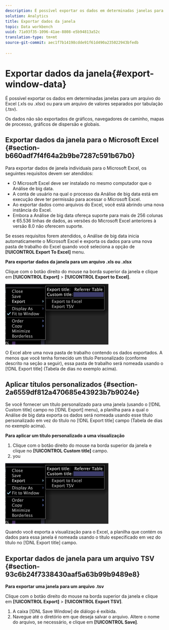 ```yaml
---
description: É possível exportar os dados em determinadas janelas para um arquivo do Excel (.xls ou .xlsx) ou para um arquivo de valores separados por tabulação (.tsv).
solution: Analytics
title: Exportar dados da janela
topic: Data workbench
uuid: 71a93f35-1096-41ae-8808-e5b94813a52c
translation-type: tm+mt
source-git-commit: aec1f7b14198cdde91f61d490a235022943bfedb

---
```



# Exportar dados da janela{#export-window-data}

É possível exportar os dados em determinadas janelas para um arquivo do Excel (.xls ou .xlsx) ou para um arquivo de valores separados por tabulação (.tsv).

Os dados não são exportados de gráficos, navegadores de caminho, mapas de processo, gráficos de dispersão e globais.

## Exportar dados da janela para o Microsoft Excel {#section-b660adf7f4f64a2b9be7287c591b67b0}

Para exportar dados de janela individuais para o Microsoft Excel, os seguintes requisitos devem ser atendidos:

* O Microsoft Excel deve ser instalado no mesmo computador que o Análise de big data.
* A conta de usuário na qual o processo da Análise de big data está em execução deve ter permissão para acessar o Microsoft Excel.
* Ao exportar dados como arquivos do Excel, você está abrindo uma nova instância do Excel.
* Embora a Análise de big data ofereça suporte para mais de 256 colunas e 65.536 linhas de dados, as versões do Microsoft Excel anteriores à versão 8.0 não oferecem suporte.

Se esses requisitos forem atendidos, o Análise de big data inicia automaticamente o Microsoft Excel e exporta os dados para uma nova pasta de trabalho do Excel quando você seleciona a opção de **[!UICONTROL Export To Excel]** menu.

**Para exportar dados da janela para um arquivo .xls ou .xlsx**

Clique com o botão direito do mouse na borda superior da janela e clique em **[!UICONTROL Export]** > **[!UICONTROL Export to Excel]**.

![](assets/mnu_window_TitleBar_Export.png)

O Excel abre uma nova pasta de trabalho contendo os dados exportados. A menos que você tenha fornecido um título Personalizado (conforme descrito na seção a seguir), essa pasta de trabalho será nomeada usando o [!DNL Export title] (Tabela de dias no exemplo acima).

## Aplicar títulos personalizados {#section-2a6559df812a470685e43923b7b9024e}

Se você fornecer um título personalizado para uma janela (usando o [!DNL Custom title] campo no [!DNL Export] menu), a planilha para a qual o Análise de big data exporta os dados será nomeada usando esse título personalizado em vez do título no [!DNL Export title] campo (Tabela de dias no exemplo acima).

**Para aplicar um título personalizado a uma visualização**

1. Clique com o botão direito do mouse na borda superior da janela e clique no **[!UICONTROL Custom title]** campo.
1. you

![](assets/mnu_window_TitleBar_Export.png)

Quando você exporta a visualização para o Excel, a planilha que contém os dados para essa janela é nomeada usando o título especificado em vez do título no [!DNL Export title] campo.

## Exportar dados de janela para um arquivo TSV {#section-93c6b24f7338430aaf5a63b99b9489e8}

**Para exportar uma janela para um arquivo .tsv**

Clique com o botão direito do mouse na borda superior da janela e clique em **[!UICONTROL Export]** > **[!UICONTROL Export TSV]**.

1. A caixa [!DNL Save Window] de diálogo é exibida.
1. Navegue até o diretório em que deseja salvar o arquivo. Altere o nome do arquivo, se necessário, e clique em **[!UICONTROL Save]**.

